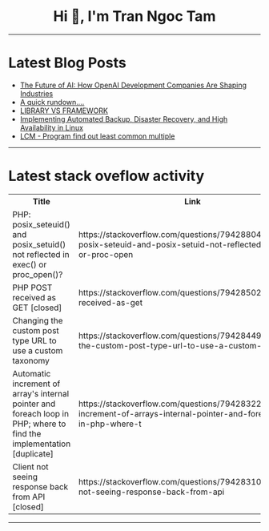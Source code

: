 <h1 align="center">Hi 👋, I'm Tran Ngoc Tam</h1>

---

# Latest Blog Posts 
<!-- BLOG-POST-LIST:START -->
- [The Future of AI: How OpenAI Development Companies Are Shaping Industries](https://dev.to/michael_oliver_12e41257b3/the-future-of-ai-how-openai-development-companies-are-shaping-industries-34ef)
- [A quick rundown....](https://dev.to/mince/a-quick-rundown-560e)
- [LIBRARY VS FRAMEWORK](https://dev.to/mince/library-vs-framework-17i7)
- [Implementing Automated Backup, Disaster Recovery, and High Availability in Linux](https://dev.to/ibrahimsi/implementing-automated-backup-disaster-recovery-and-high-availability-in-linux-dc0)
- [LCM - Program find out least common multiple](https://dev.to/hema_latha/lcm-program-find-out-least-common-multiple-5a40)
<!-- BLOG-POST-LIST:END -->

---

# Latest stack oveflow activity
<table>
  <tr><th>Title</th><th>Link</th></tr>
  <!-- STACKOVERFLOW:START --><tr><td>PHP: posix_seteuid&lpar;&rpar; and posix_setuid&lpar;&rpar; not reflected in exec&lpar;&rpar; or proc_open&lpar;&rpar;?</td><td>https://stackoverflow.com/questions/79428804/php-posix-seteuid-and-posix-setuid-not-reflected-in-exec-or-proc-open</td></tr><tr><td>PHP POST received as GET [closed]</td><td>https://stackoverflow.com/questions/79428502/php-post-received-as-get</td></tr><tr><td>Changing the custom post type URL to use a custom taxonomy</td><td>https://stackoverflow.com/questions/79428449/changing-the-custom-post-type-url-to-use-a-custom-taxonomy</td></tr><tr><td>Automatic increment of array&#39;s internal pointer and foreach loop in PHP; where to find the implementation [duplicate]</td><td>https://stackoverflow.com/questions/79428322/automatic-increment-of-arrays-internal-pointer-and-foreach-loop-in-php-where-t</td></tr><tr><td>Client not seeing response back from API [closed]</td><td>https://stackoverflow.com/questions/79428310/client-not-seeing-response-back-from-api</td></tr><!-- STACKOVERFLOW:END -->
</table>

---


